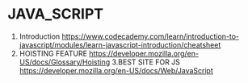 # JAVA_SCRIPT
1. Introduction
https://www.codecademy.com/learn/introduction-to-javascript/modules/learn-javascript-introduction/cheatsheet
2. HOISTING FEATURE
https://developer.mozilla.org/en-US/docs/Glossary/Hoisting
3.BEST SITE FOR JS 
https://developer.mozilla.org/en-US/docs/Web/JavaScript
